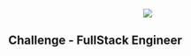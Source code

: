 <p align="center">
<img src="https://fbredacao.com/assets/img/logo_sfb.png" />
</p>

## Challenge - FullStack Engineer
